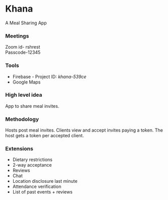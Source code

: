 # Khana
A Meal Sharing App

### Meetings
Zoom id- rshrest  
Passcode-12345  

### Tools
- Firebase - Project ID: *khana-539ce*
- Google Maps  



### High level idea
App to share meal invites.  

### Methodology
Hosts post meal invites. Clients view and accept invites paying a token. The host gets a token per accepted client.  

### Extensions
- Dietary restrictions
- 2-way acceptance
- Reviews
- Chat
- Location disclosure last minute
- Attendance verification
- List of past events + reviews
